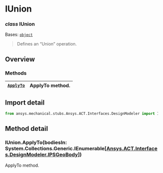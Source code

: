 # IUnion

### *class* IUnion

Bases: [`object`](https://docs.python.org/3/library/functions.html#object)

> Defines an “Union” operation.

> <!-- !! processed by numpydoc !! -->

## Overview

### Methods

| [`ApplyTo`](#IUnion.ApplyTo)   | ApplyTo method.   |
|--------------------------------|-------------------|

## Import detail

```python
from ansys.mechanical.stubs.Ansys.ACT.Interfaces.DesignModeler import IUnion
```

## Method detail

### IUnion.ApplyTo(bodiesIn: System.Collections.Generic.IEnumerable[[Ansys.ACT.Interfaces.DesignModeler.IPSGeoBody](IPSGeoBody.md#IPSGeoBody)])

ApplyTo method.

<!-- !! processed by numpydoc !! -->
